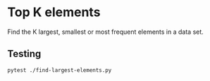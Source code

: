 # Top K elements

Find the K largest, smallest or most frequent elements in a data set.

## Testing

```
pytest ./find-largest-elements.py
```
